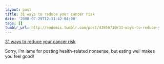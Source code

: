 ```yaml
---
layout: post
title: 31 ways to reduce your cancer risk
date: '2008-07-29T12:31:42-04:00'
tags: []
tumblr_url: http://endemic.tumblr.com/post/43956710/31-ways-to-reduce-your-cancer-risk
---
```

[31 ways to reduce your cancer risk](http://www.rd.com/living-healthy/31-simple-ways-to-prevent-cancer/article16072.html)  

Sorry, I’m lame for posting health-related nonsense, but eating well makes you feel good!

